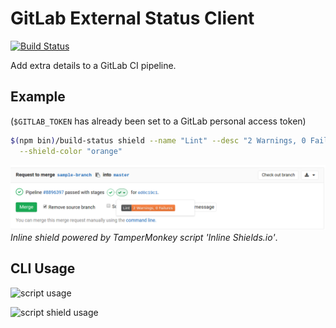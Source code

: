 # GitLab External Status Client

[![Build Status](https://travis-ci.org/rweda/gitlab-external-status.svg?branch=master)](https://travis-ci.org/rweda/gitlab-external-status)

Add extra details to a GitLab CI pipeline.

## Example

(`$GITLAB_TOKEN` has already been set to a GitLab personal access token)

```bash
$(npm bin)/build-status shield --name "Lint" --desc "2 Warnings, 0 Failures" \
  --shield-color "orange"
```

![Sample Output](assets/shield-status.png)
*Inline shield powered by TamperMonkey script 'Inline Shields.io'*.

## CLI Usage

![script usage](https://rweda.github.io/gitlab-external-status/docs/cli-help.png)

![script `shield` usage](https://rweda.github.io/gitlab-external-status/docs/cli-shield-help.png)
